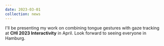 ```yaml
---
date: 2023-03-01
collection: news
---
```

I'll be presenting my work on combining tongue gestures with gaze tracking at **CHI 2023 Interactivity** in April. Look forward to seeing everyone in Hamburg.